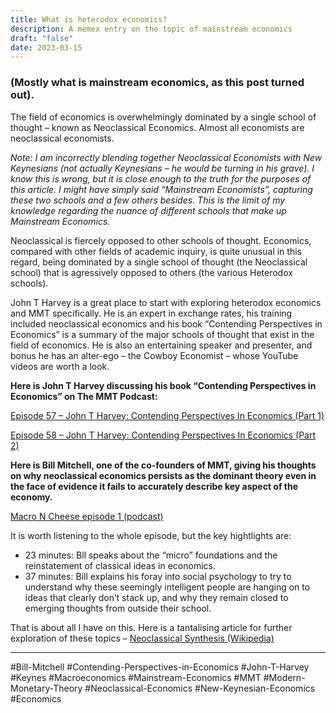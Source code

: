 ```yaml
---
title: What is heterodox economics?
description: A memex entry on the topic of mainstream economics
draft: "false"
date: 2023-03-15
---
```


### (Mostly what is mainstream economics, as this post turned out).

The field of economics is overwhelmingly dominated by a single school of thought – known as Neoclassical Economics. Almost all economists are neoclassical economists.

_Note: I am incorrectly blending together Neoclassical Economists with New Keynesians (not actually Keynesians – he would be turning in his grave). I know this is wrong, but it is close enough to the truth for the purposes of this article. I might have simply said “Mainstream Economists”, capturing these two schools and a few others besides. This is the limit of my knowledge regarding the nuance of different schools that make up Mainstream Economics._

Neoclassical is fiercely opposed to other schools of thought. Economics, compared with other fields of academic inquiry, is quite unusual in this regard, being dominated by a single school of thought (the Neoclassical school) that is agressively opposed to others (the various Heterodox schools).

John T Harvey is a great place to start with exploring heterodox economics and MMT specifically. He is an expert in exchange rates, his training included neoclassical economics and his book “Contending Perspectives in Economics” is a summary of the major schools of thought that exist in the field of economics. He is also an entertaining speaker and presenter, and bonus he has an alter-ego – the Cowboy Economist – whose YouTube videos are worth a look.

**Here is John T Harvey discussing his book “Contending Perspectives in Economics” on The MMT Podcast:**

[Episode 57 – John T Harvey: Contending Perspectives In Economics (Part 1)](https://www.patreon.com/posts/38637864)

[Episode 58 – John T Harvey: Contending Perspectives In Economics (Part 2)](https://www.patreon.com/posts/38826846)

**Here is Bill Mitchell, one of the co-founders of MMT, giving his thoughts on why neoclassical economics persists as the dominant theory even in the face of evidence it fails to accurately describe key aspect of the economy.**

[Macro N Cheese episode 1 (podcast)](https://realprogressives.org/podcast_episode/episode-1-putting-the-t-in-mmt-with-professor-bill-mitchell/)

It is worth listening to the whole episode, but the key hightlights are:

- 23 minutes: Bll speaks about the “micro” foundations and the reinstatement of classical ideas in economics.
- 37 minutes: Bill explains his foray into social psychology to try to understand why these seemingly intelligent people are hanging on to ideas that clearly don’t stack up, and why they remain closed to emerging thoughts from outside their school.

That is about all I have on this. Here is a tantalising article for further exploration of these topics – [Neoclassical Synthesis (Wikipedia)](https://en.m.wikipedia.org/wiki/Neoclassical_synthesis)

---
#Bill-Mitchell #Contending-Perspectives-in-Economics #John-T-Harvey #Keynes #Macroeconomics #Mainstream-Economics #MMT #Modern-Monetary-Theory #Neoclassical-Economics #New-Keynesian-Economics #Economics 